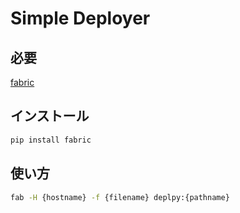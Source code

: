# Simple Deployer

## 必要
[fabric](http://www.fabfile.org/)

## インストール

```sh
pip install fabric
```

## 使い方

```sh
fab -H {hostname} -f {filename} deplpy:{pathname}
```
